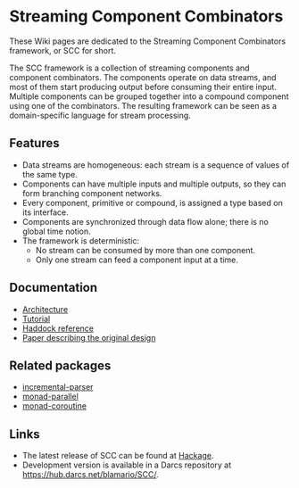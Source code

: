 # Streaming Component Combinators


These Wiki pages are dedicated to the Streaming Component Combinators framework, or SCC for short.



The SCC framework is a collection of streaming components and component combinators. The components operate on data streams, and most of them start producing output before consuming their entire input. Multiple components can be grouped together into a compound component using one of the combinators. The resulting framework can be seen as a domain-specific language for stream processing.



## Features


* Data streams are homogeneous: each stream is a sequence of values of the same type.
* Components can have multiple inputs and multiple outputs, so they can form branching component networks. 
* Every component, primitive or compound, is assigned a type based on its interface.
* Components are synchronized through data flow alone; there is no global time notion.
* The framework is deterministic:
    + No stream can be consumed by more than one component.
    + Only one stream can feed a component input at a time.


## Documentation

- [Architecture](SCC.wiki/Architecture.md)
- [Tutorial](SCC.wiki/Tutorial.md)
- [Haddock reference](http://hackage.haskell.org/package/scc/)
- [Paper describing the original design](http://conferences.idealliance.org/extreme/html/2006/Blazevic01/EML2006Blazevic01.html)


## Related packages

- [incremental-parser](http://hackage.haskell.org/package/incremental-parser/)
- [monad-parallel](http://hackage.haskell.org/package/monad-parallel/)
- [monad-coroutine](http://hackage.haskell.org/package/monad-coroutine/)


## Links

- The latest release of SCC can be found at [Hackage](http://hackage.haskell.org/package/scc/).
- Development version is available in a Darcs repository at <https://hub.darcs.net/blamario/SCC/>.
